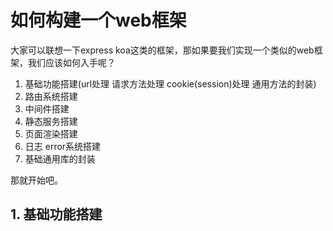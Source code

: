 # 如何构建一个web框架

大家可以联想一下express koa这类的框架，那如果要我们实现一个类似的web框架，我们应该如何入手呢？

1. 基础功能搭建(url处理 请求方法处理 cookie(session)处理  通用方法的封装)
2. 路由系统搭建
3. 中间件搭建
4. 静态服务搭建
5. 页面渲染搭建
6. 日志 error系统搭建
7. 基础通用库的封装

那就开始吧。

## 1. 基础功能搭建